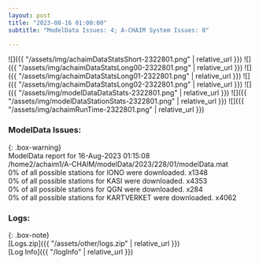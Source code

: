 ```yaml
---
layout: post
title: "2023-08-16 01:00:00"
subtitle: "ModelData Issues: 4; A-CHAIM System Issues: 0"

---
```


![]({{ "/assets/img/achaimDataStatsShort-2322801.png" | relative_url }})
![]({{ "/assets/img/achaimDataStatsLong00-2322801.png" | relative_url }})
![]({{ "/assets/img/achaimDataStatsLong01-2322801.png" | relative_url }})
![]({{ "/assets/img/achaimDataStatsLong02-2322801.png" | relative_url }})
![]({{ "/assets/img/modelDataDataStats-2322801.png" | relative_url }})
![]({{ "/assets/img/modelDataStationStats-2322801.png" | relative_url }})
![]({{ "/assets/img/achaimRunTime-2322801.png" | relative_url }})


### ModelData Issues:  
  
{: .box-warning}  
 ModelData report for 16-Aug-2023 01:15:08   
 /home2/achaim1/A-CHAIM/modelData/2023/228/01/modelData.mat   
 0% of all possible stations for IONO were downloaded. x1348   
 0% of all possible stations for KASI were downloaded. x4353   
 0% of all possible stations for QGN were downloaded. x284   
 0% of all possible stations for KARTVERKET were downloaded. x4062   
  


### Logs:  
  
{: .box-note}  
[Logs.zip]({{ "/assets/other/logs.zip" | relative_url }})  
[Log Info]({{ "/logInfo" | relative_url }})  
